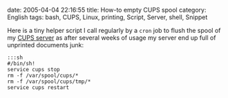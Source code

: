 date: 2005-04-04 22:16:55
title: How-to empty CUPS spool
category: English
tags: bash, CUPS, Linux, printing, Script, Server, shell, Snippet

Here is a tiny helper script I call regularly by a `cron` job to flush the spool of my [CUPS server](http://en.wikipedia.org/wiki/Common_Unix_Printing_System) as after several weeks of usage my server end up full of unprinted documents junk:

    :::sh
    #/bin/sh!
    service cups stop
    rm -f /var/spool/cups/*
    rm -f /var/spool/cups/tmp/*
    service cups restart

